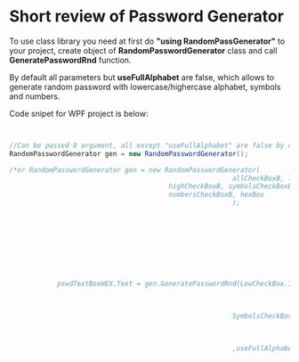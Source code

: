 <H1>Short review of Password Generator</H1> 


 
To use class library you need at first do <b>"using RandomPassGenerator"</b> to your project, create object of <b>RandomPasswordGenerator</b> class and call <b>GeneratePasswordRnd</b> function. 


 
By default all parameters but <b>useFullAlphabet</b> are false, which allows to generate random password with lowercase/highercase alphabet, symbols and numbers. 

Code snipet for WPF project is below: 

````C# 


//Can be passed 0 argument, all except "useFullAlphabet" are false by default 
RandomPasswordGenerator gen = new RandomPasswordGenerator();

/*or RandomPasswordGenerator gen = new RandomPasswordGenerator(
                                                        allCheckBoxB, lowCheckBoxB, 
                                        highCheckBoxB, symbolsCheckBoxB, 
                                        numbersCheckBoxB, hexBox
                                                        );			

 
 


 
            

 
            pswdTextBoxHEX.Text = gen.GeneratePasswordRnd(LowCheckBox.IsChecked, HighCheckBox.IsChecked, 


 
                                                        SymbolsCheckBox.IsChecked, NumbersCheckBox.IsChecked 


 
                                                        ,useFullAlphabet.IsChecked); 